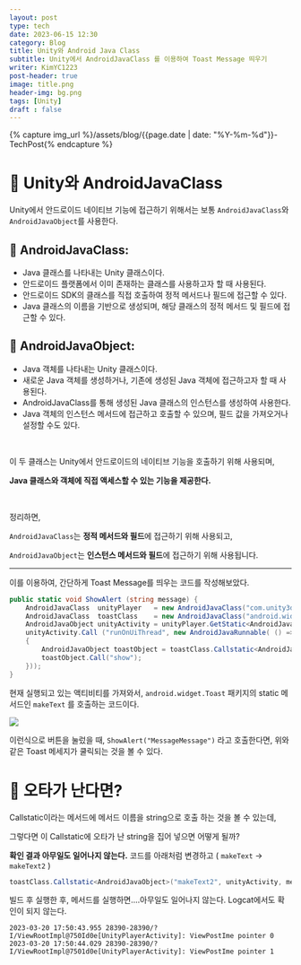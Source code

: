 ```yaml
---
layout: post
type: tech
date: 2023-06-15 12:30
category: Blog
title: Unity와 Android Java Class
subtitle: Unity에서 AndroidJavaClass 를 이용하여 Toast Message 띄우기
writer: KimYC1223
post-header: true
image: title.png
header-img: bg.png
tags: [Unity]
draft : false
---
```


{% capture img_url %}/assets/blog/{{page.date | date: "%Y-%m-%d"}}-TechPost{% endcapture %}

# 🔸 Unity와 AndroidJavaClass

Unity에서 안드로이드 네이티브 기능에 접근하기 위해서는 보통 `AndroidJavaClass`와 `AndroidJavaObject`를 사용한다.

## 🔹 AndroidJavaClass:

- Java 클래스를 나타내는 Unity 클래스이다.
- 안드로이드 플랫폼에서 이미 존재하는 클래스를 사용하고자 할 때 사용된다.
- 안드로이드 SDK의 클래스를 직접 호출하여 정적 메서드나 필드에 접근할 수 있다.
- Java 클래스의 이름을 기반으로 생성되며, 해당 클래스의 정적 메서드 및 필드에 접근할 수 있다.

## 🔹 AndroidJavaObject:

- Java 객체를 나타내는 Unity 클래스이다.
- 새로운 Java 객체를 생성하거나, 기존에 생성된 Java 객체에 접근하고자 할 때 사용된다.
- AndroidJavaClass를 통해 생성된 Java 클래스의 인스턴스를 생성하여 사용한다.
- Java 객체의 인스턴스 메서드에 접근하고 호출할 수 있으며, 필드 값을 가져오거나 설정할 수도 있다.

<br>

이 두 클래스는 Unity에서 안드로이드의 네이티브 기능을 호출하기 위해 사용되며,

**Java 클래스와 객체에 직접 액세스할 수 있는 기능을 제공한다.**

<br>

정리하면,

`AndroidJavaClass`는 **정적 메서드와 필드**에 접근하기 위해 사용되고,

`AndroidJavaObject`는 **인스턴스 메서드와 필드**에 접근하기 위해 사용됩니다.

---

이를 이용하여, 간단하게 Toast Message를 띄우는 코드를 작성해보았다.

``` cs
public static void ShowAlert (string message) {
    AndroidJavaClass  unityPlayer   = new AndroidJavaClass("com.unity3d.player.UnityPlayer");
    AndroidJavaClass  toastClass    = new AndroidJavaClass("android.widget.Toast") ;
    AndroidJavaObject unityActivity = unityPlayer.GetStatic<AndroidJavaObject> ("currentActivity");
    unityActivity.Call ("runOnUiThread", new AndroidJavaRunnable( () =>
    {
        AndroidJavaObject toastObject = toastClass.Callstatic<AndroidJavaObject>("makeText", unityActivity, message, 0);
        toastObject.Call("show");
    }));
}
```

현재 실행되고 있는 액티비티를 가져와서, `android.widget.Toast` 패키지의 static 메서드인 `makeText` 를 호출하는 코드이다.

![]({{img_url}}/img_0.png)

이런식으로 버튼을 눌렀을 때, `ShowAlert("MessageMessage")` 라고 호출한다면, 위와 같은 Toast 메세지가 쿨릭되는 것을 볼 수 있다.


# 🔸 오타가 난다면?

Callstatic이라는 메서드에 메서드 이름을 string으로 호출 하는 것을 볼 수 있는데,

그렇다면 이 Callstatic에 오타가 난 string을 집어 넣으면 어떻게 될까?

**확인 결과 아무일도 일어나지 않는다.** 코드를 아래처럼 변경하고 ( `makeText` -> `makeText2` )

```cs
toastClass.Callstatic<AndroidJavaObject>("makeText2", unityActivity, message, 0);
```

빌드 후 실행한 후, 메서드를 실행하면....아무일도 일어나지 않는다. Logcat에서도 확인이 되지 않는다.

```
2023-03-20 17:50:43.955 28390-28390/? I/ViewRootImpl@750Id0e[UnityPlayerActivity]: ViewPostIme pointer 0
2023-03-20 17:50:44.029 28390-28390/? I/ViewRootImpl@7501d0e[UnityPlayerActivity]: ViewPostIme pointer 1
```